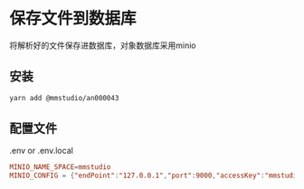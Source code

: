 # 保存文件到数据库

将解析好的文件保存进数据库，对象数据库采用minio

## 安装

```sh
yarn add @mmstudio/an000043
```

## 配置文件

.env or .env.local

```conf
MINIO_NAME_SPACE=mmstudio
MINIO_CONFIG = {"endPoint":"127.0.0.1","port":9000,"accessKey":"mmstudio","secretKey":"Mmstudio123","useSSL":false,"region":"cn-north-1","partSize":5242880}
```

